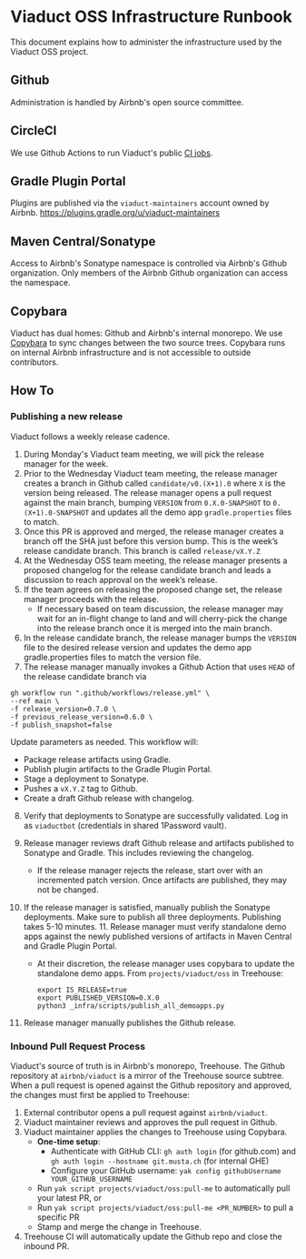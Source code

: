 # Viaduct OSS Infrastructure Runbook

This document explains how to administer the infrastructure used by the
Viaduct OSS project.

## Github

Administration is handled by Airbnb's open source committee.

## CircleCI

We use Github Actions to run Viaduct's public [CI
jobs](https://github.com/airbnb/viaduct/actions).

## Gradle Plugin Portal

Plugins are published via the `viaduct-maintainers` account owned by
Airbnb. https://plugins.gradle.org/u/viaduct-maintainers

## Maven Central/Sonatype

Access to Airbnb's Sonatype namespace is controlled via Airbnb's Github
organization. Only members of the Airbnb Github organization can access
the namespace.

## Copybara

Viaduct has dual homes: Github and Airbnb's internal monorepo. We use
[Copybara](https://github.com/google/copybara) to sync changes between
the two source trees. Copybara runs on internal Airbnb infrastructure
and is not accessible to outside contributors.

## How To

### Publishing a new release

Viaduct follows a weekly release cadence.

1. During Monday's Viaduct team meeting, we will pick the release manager for the week.
2. Prior to the Wednesday Viaduct team meeting, the release manager creates a branch in Github called
`candidate/v0.(X+1).0` where `X` is the version being released. The release manager opens a pull request
against the main branch, bumping `VERSION` from `0.X.0-SNAPSHOT` to `0.(X+1).0-SNAPSHOT` and updates all the
demo app `gradle.properties` files to match.
3. Once this PR is approved and merged, the release manager creates a branch off the SHA just before this version bump.
This is the week’s release candidate branch. This branch is called `release/vX.Y.Z`
4. At the Wednesday OSS team meeting, the release manager presents a proposed changelog for the release candidate branch and leads a discussion to reach approval on the week’s release.
5. If the team agrees on releasing the proposed change set, the release manager proceeds with the release.
    - If necessary based on team discussion, the release manager may wait for an in-flight change to land and will cherry-pick the change into the release branch once it is merged into the main branch.
6. In the release candidate branch, the release manager bumps the `VERSION` file to the desired release version and updates the demo app gradle.properties files to match the version file.
7. The release manager manually invokes a Github Action that uses `HEAD` of the release candidate branch via

```
gh workflow run ".github/workflows/release.yml" \
--ref main \
-f release_version=0.7.0 \
-f previous_release_version=0.6.0 \
-f publish_snapshot=false
```

Update parameters as needed. This workflow will:
  - Package release artifacts using Gradle.
  - Publish plugin artifacts to the Gradle Plugin Portal.
  - Stage a deployment to Sonatype.
  - Pushes a `vX.Y.Z` tag to Github.
  - Create a draft Github release with changelog.

8. Verify that deployments to Sonatype are successfully validated. Log in as `viaductbot` (credentials in shared 1Password vault).
9. Release manager reviews draft Github release and artifacts published to Sonatype and Gradle. This includes reviewing the changelog.
    - If the release manager rejects the release, start over with an incremented patch version. Once artifacts are published, they may not be changed.
10. If the release manager is satisfied, manually publish the Sonatype deployments. Make sure to publish all three deployments. Publishing takes 5-10 minutes.
    11. Release manager must verify standalone demo apps against the newly published versions of artifacts in Maven Central and Gradle Plugin Portal.
      - At their discretion, the release manager uses copybara to update the standalone demo apps. From `projects/viaduct/oss` in Treehouse:

        ```shell
        export IS_RELEASE=true
        export PUBLISHED_VERSION=0.X.0
        python3 _infra/scripts/publish_all_demoapps.py
        ```

12. Release manager manually publishes the Github release.

### Inbound Pull Request Process

Viaduct's source of truth is in Airbnb's monorepo, Treehouse. The Github repository
at `airbnb/viaduct` is a mirror of the Treehouse source subtree. When a pull request is
opened against the Github repository and approved, the changes must first be applied to
Treehouse:

1. External contributor opens a pull request against `airbnb/viaduct`.
2. Viaduct maintainer reviews and approves the pull request in Github.
3. Viaduct maintainer applies the changes to Treehouse using Copybara.
    - **One-time setup**:
      - Authenticate with GitHub CLI: `gh auth login` (for github.com) and `gh auth login --hostname git.musta.ch` (for internal GHE)
      - Configure your GitHub username: `yak config githubUsername YOUR_GITHUB_USERNAME`
    - Run `yak script projects/viaduct/oss:pull-me` to automatically pull your latest PR, or
    - Run `yak script projects/viaduct/oss:pull-me <PR_NUMBER>` to pull a specific PR
    - Stamp and merge the change in Treehouse.
4. Treehouse CI will automatically update the Github repo and close the inbound PR.
